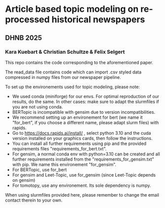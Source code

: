 
# Article based topic modeling on re-processed historical newspapers
## DHNB 2025
### Kara Kuebart & Christian Schultze & Felix Selgert

This repo contains the code corresponding to the aforementioned paper.

The read_data file contains code which can import .csv styled data 
compressed in numpy files from our newspaper pipeline. 

To set up the environements used for topic modeling, please note:
- We used conda (miniforge) for our envs. For optimal reproduction of our results, do the same. In other cases: make sure to adapt the slurmfiles if you are not using conda.
- BERTopic is incompatible with gensim due to version incompatibilities.
- We recommend setting up an environement for bert (we name it "for_bert", if you choose a different name, please adapt slurm files) with rapids.
- Go to https://docs.rapids.ai/install/ , select python 3.10 and the cuda version installed on your graphics cards, then follow the instructions.
- You can install all further requirements using pip and the provided requirements files "requirements_for_bert.txt".
- For gensim, a normal conda env with python=3.10 can be created and all further requirements installed from the "requirements_for_gensim.txt" with pip. We name this environement "for_gensim".
- For BERTopic, use for_bert
- For gensim and Leet-Topic, use for_gensim (since Leet-Topic depends on gensim)
- For tomotopy, use any environement. Its sole dependency is numpy.


When using slurmfiles provided here, please remember to change the email contact therein to your own.
